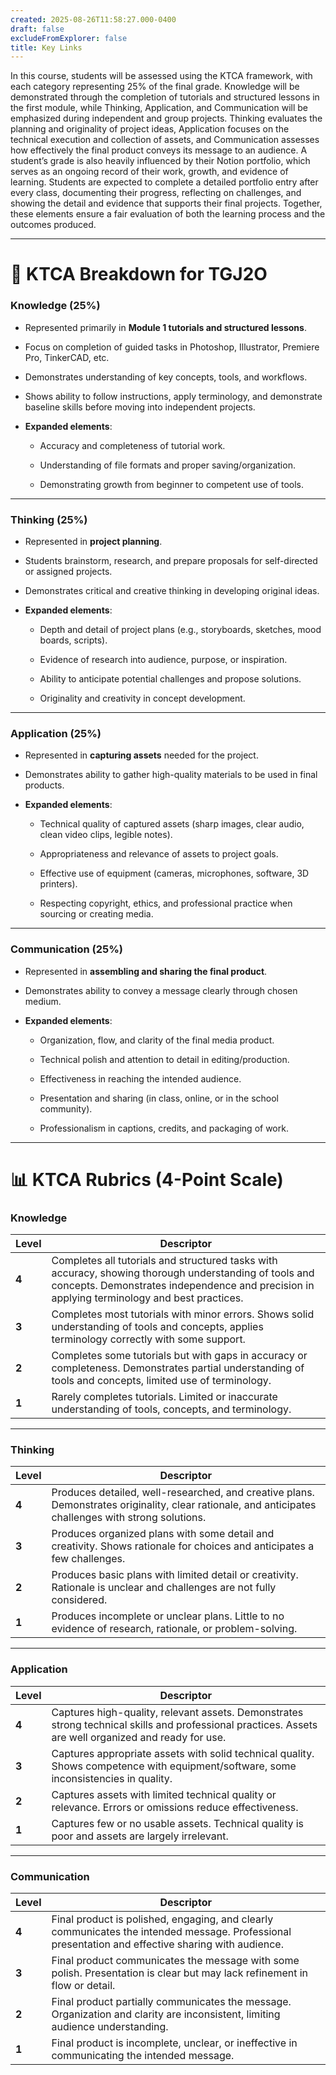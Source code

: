 ```yaml
---
created: 2025-08-26T11:58:27.000-0400
draft: false
excludeFromExplorer: false
title: Key Links
---
```


In this course, students will be assessed using the KTCA framework, with each category representing 25% of the final grade. Knowledge will be demonstrated through the completion of tutorials and structured lessons in the first module, while Thinking, Application, and Communication will be emphasized during independent and group projects. Thinking evaluates the planning and originality of project ideas, Application focuses on the technical execution and collection of assets, and Communication assesses how effectively the final product conveys its message to an audience. A student’s grade is also heavily influenced by their Notion portfolio, which serves as an ongoing record of their work, growth, and evidence of learning. Students are expected to complete a detailed portfolio entry after every class, documenting their progress, reflecting on challenges, and showing the detail and evidence that supports their final projects. Together, these elements ensure a fair evaluation of both the learning process and the outcomes produced.

---

# 📘 KTCA Breakdown for TGJ2O

### Knowledge (25%)

- Represented primarily in **Module 1 tutorials and structured lessons**.
    
- Focus on completion of guided tasks in Photoshop, Illustrator, Premiere Pro, TinkerCAD, etc.
    
- Demonstrates understanding of key concepts, tools, and workflows.
    
- Shows ability to follow instructions, apply terminology, and demonstrate baseline skills before moving into independent projects.
    
- **Expanded elements**:
    
    - Accuracy and completeness of tutorial work.
        
    - Understanding of file formats and proper saving/organization.
        
    - Demonstrating growth from beginner to competent use of tools.
        

---

### Thinking (25%)

- Represented in **project planning**.
    
- Students brainstorm, research, and prepare proposals for self-directed or assigned projects.
    
- Demonstrates critical and creative thinking in developing original ideas.
    
- **Expanded elements**:
    
    - Depth and detail of project plans (e.g., storyboards, sketches, mood boards, scripts).
        
    - Evidence of research into audience, purpose, or inspiration.
        
    - Ability to anticipate potential challenges and propose solutions.
        
    - Originality and creativity in concept development.
        

---

### Application (25%)

- Represented in **capturing assets** needed for the project.
    
- Demonstrates ability to gather high-quality materials to be used in final products.
    
- **Expanded elements**:
    
    - Technical quality of captured assets (sharp images, clear audio, clean video clips, legible notes).
        
    - Appropriateness and relevance of assets to project goals.
        
    - Effective use of equipment (cameras, microphones, software, 3D printers).
        
    - Respecting copyright, ethics, and professional practice when sourcing or creating media.
        

---

### Communication (25%)

- Represented in **assembling and sharing the final product**.
    
- Demonstrates ability to convey a message clearly through chosen medium.
    
- **Expanded elements**:
    
    - Organization, flow, and clarity of the final media product.
        
    - Technical polish and attention to detail in editing/production.
        
    - Effectiveness in reaching the intended audience.
        
    - Presentation and sharing (in class, online, or in the school community).
        
    - Professionalism in captions, credits, and packaging of work.
        

---

# 📊 KTCA Rubrics (4-Point Scale)

### Knowledge

|Level|Descriptor|
|---|---|
|**4**|Completes all tutorials and structured tasks with accuracy, showing thorough understanding of tools and concepts. Demonstrates independence and precision in applying terminology and best practices.|
|**3**|Completes most tutorials with minor errors. Shows solid understanding of tools and concepts, applies terminology correctly with some support.|
|**2**|Completes some tutorials but with gaps in accuracy or completeness. Demonstrates partial understanding of tools and concepts, limited use of terminology.|
|**1**|Rarely completes tutorials. Limited or inaccurate understanding of tools, concepts, and terminology.|

---

### Thinking

|Level|Descriptor|
|---|---|
|**4**|Produces detailed, well-researched, and creative plans. Demonstrates originality, clear rationale, and anticipates challenges with strong solutions.|
|**3**|Produces organized plans with some detail and creativity. Shows rationale for choices and anticipates a few challenges.|
|**2**|Produces basic plans with limited detail or creativity. Rationale is unclear and challenges are not fully considered.|
|**1**|Produces incomplete or unclear plans. Little to no evidence of research, rationale, or problem-solving.|

---

### Application

|Level|Descriptor|
|---|---|
|**4**|Captures high-quality, relevant assets. Demonstrates strong technical skills and professional practices. Assets are well organized and ready for use.|
|**3**|Captures appropriate assets with solid technical quality. Shows competence with equipment/software, some inconsistencies in quality.|
|**2**|Captures assets with limited technical quality or relevance. Errors or omissions reduce effectiveness.|
|**1**|Captures few or no usable assets. Technical quality is poor and assets are largely irrelevant.|

---

### Communication

|Level|Descriptor|
|---|---|
|**4**|Final product is polished, engaging, and clearly communicates the intended message. Professional presentation and effective sharing with audience.|
|**3**|Final product communicates the message with some polish. Presentation is clear but may lack refinement in flow or detail.|
|**2**|Final product partially communicates the message. Organization and clarity are inconsistent, limiting audience understanding.|
|**1**|Final product is incomplete, unclear, or ineffective in communicating the intended message.|